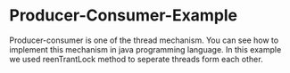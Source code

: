 # Producer-Consumer-Example
Producer-consumer is one of the thread mechanism. You can see how to implement this mechanism in java programming language.
In this example we used reenTrantLock method to seperate threads form each other.
